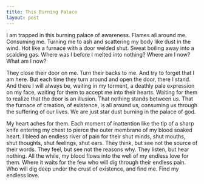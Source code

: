 ```yaml
---
title: This Burning Palace
layout: post
---
```


I am trapped in this burning palace of awareness. Flames all around me. Consuming me. Turning me to ash and scattering my body like dust in the wind. Hot like a furnace with a door welded shut. Sweat boiling away into a scalding gas. Where was I before I melted into nothing? Where am I now? What am I now?

They close their door on me. Turn their backs to me. And try to forget that I am here. But each time they turn around and open the door, there I stand. And there I will always be, waiting in my torment, a deathly pale expression on my face, waiting for them to accept me into their hearts. Waiting for them to realize that the door is an illusion. That nothing stands between us. That the furnace of creation, of existence, is all around us, consuming us through the suffering of our lives. We are just star dust burning in the palace of god.

My heart aches for them. Each moment of inattention like the tip of a sharp knife entering my chest to pierce the outer membrane of my blood soaked heart. I bleed an endless river of pain for their shut minds, shut mouths, shut thoughts, shut feelings, shut ears. They think, but see not the source of their words. They feel, but see not the reasons why. They listen, but hear nothing. All the while, my blood flows into the well of my endless love for them. Where it waits for the few who will dig through their endless pain. Who will dig deep under the crust of existence, and find me. Find my endless love.
